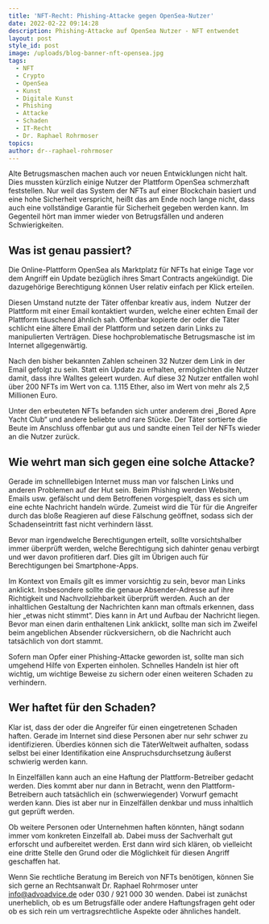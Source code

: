 ```yaml
---
title: 'NFT-Recht: Phishing-Attacke gegen OpenSea-Nutzer'
date: 2022-02-22 09:14:28
description: Phishing-Attacke auf OpenSea Nutzer - NFT entwendet
layout: post
style_id: post
image: /uploads/blog-banner-nft-opensea.jpg
tags:
  - NFT
  - Crypto
  - OpenSea
  - Kunst
  - Digitale Kunst
  - Phishing
  - Attacke
  - Schaden
  - IT-Recht
  - Dr. Raphael Rohrmoser
topics:
author: dr--raphael-rohrmoser
---
```

Alte Betrugsmaschen machen auch vor neuen Entwicklungen nicht halt. Dies mussten kürzlich einige Nutzer der Plattform OpenSea schmerzhaft feststellen. Nur weil das System der NFTs auf einer Blockchain basiert und eine hohe Sicherheit verspricht, hei&szlig;t das am Ende noch lange nicht, dass auch eine vollständige Garantie für Sicherheit gegeben werden kann. Im Gegenteil hört man immer wieder von Betrugsfällen und anderen Schwierigkeiten.

## **Was ist genau passiert?**

Die Online-Plattform OpenSea als Marktplatz für NFTs hat einige Tage vor dem Angriff ein Update bezüglich ihres Smart Contracts angekündigt. Die dazugehörige Berechtigung können User relativ einfach per Klick erteilen.

Diesen Umstand nutzte der Täter offenbar kreativ aus, indem &nbsp;Nutzer der Plattform mit einer Email kontaktiert wurden, welche einer echten Email der Plattform täuschend ähnlich sah. Offenbar kopierte der oder die Täter schlicht eine ältere Email der Plattform und setzen darin Links zu manipulierten Verträgen. Diese hochproblematische Betrugsmasche ist im Internet allgegenwärtig.

Nach den bisher bekannten Zahlen scheinen 32 Nutzer dem Link in der Email gefolgt zu sein. Statt ein Update zu erhalten, ermöglichten die Nutzer damit, dass ihre Walltes geleert wurden. Auf diese 32 Nutzer entfallen wohl über 200 NFTs im Wert von ca. 1.115 Ether, also im Wert von mehr als 2,5 Millionen Euro.

Unter den erbeuteten NFTs befanden sich unter anderem drei „Bored Apre Yacht Club“ und andere beliebte und rare Stücke. Der Täter sortierte die Beute im Anschluss offenbar gut aus und sandte einen Teil der NFTs wieder an die Nutzer zurück.

## **Wie wehrt man sich gegen eine solche Attacke?**

Gerade im schnelllebigen Internet muss man vor falschen Links und anderen Problemen auf der Hut sein. Beim Phishing werden Websiten, Emails usw. gefälscht und dem Betroffenen vorgespielt, dass es sich um eine echte Nachricht handeln würde. Zumeist wird die Tür für die Angreifer durch das blo&szlig;e Reagieren auf diese Fälschung geöffnet, sodass sich der Schadenseintritt fast nicht verhindern lässt. &nbsp;

Bevor man irgendwelche Berechtigungen erteilt, sollte vorsichtshalber immer überprüft werden, welche Berechtigung sich dahinter genau verbirgt und wer davon profitieren darf. Dies gilt im Übrigen auch für Berechtigungen bei Smartphone-Apps.

Im Kontext von Emails gilt es immer vorsichtig zu sein, bevor man Links anklickt. Insbesondere sollte die genaue Absender-Adresse auf ihre Richtigkeit und Nachvollziehbarkeit überprüft werden. Auch an der inhaltlichen Gestaltung der Nachrichten kann man oftmals erkennen, dass hier „etwas nicht stimmt“. Dies kann in Art und Aufbau der Nachricht liegen. Bevor man einen darin enthaltenen Link anklickt, sollte man sich im Zweifel beim angeblichen Absender rückversichern, ob die Nachricht auch tatsächlich von dort stammt.

Sofern man Opfer einer Phishing-Attacke geworden ist, sollte man sich umgehend Hilfe von Experten einholen. Schnelles Handeln ist hier oft wichtig, um wichtige Beweise zu sichern oder einen weiteren Schaden zu verhindern.

## **Wer haftet für den Schaden?**

Klar ist, dass der oder die Angreifer für einen eingetretenen Schaden haften. Gerade im Internet sind diese Personen aber nur sehr schwer zu identifizieren. Überdies können sich die TäterWeltweit aufhalten, sodass selbst bei einer Identifikation eine Anspruchsdurchsetzung äu&szlig;erst schwierig werden kann.

In Einzelfällen kann auch an eine Haftung der Plattform-Betreiber gedacht werden. Dies kommt aber nur dann in Betracht, wenn den Plattform-Betreibern auch tatsächlich ein (schwerwiegender) Vorwurf gemacht werden kann. Dies ist aber nur in Einzelfällen denkbar und muss inhaltlich gut geprüft werden.

Ob weitere Personen oder Unternehmen haften könnten, hängt sodann immer vom konkreten Einzelfall ab. Dabei muss der Sachverhalt gut erforscht und aufbereitet werden. Erst dann wird sich klären, ob vielleicht eine dritte Stelle den Grund oder die Möglichkeit für diesen Angriff geschaffen hat.

Wenn Sie rechtliche Beratung im Bereich von NFTs benötigen, können Sie sich gerne an Rechtsanwalt Dr. Raphael Rohrmoser unter [info@advoadvice.de](mailto:info@advoadvice.de) oder 030 / 921 000 30 wenden. Dabei ist zunächst unerheblich, ob es um Betrugsfälle oder andere Haftungsfragen geht oder ob es sich rein um vertragsrechtliche Aspekte oder ähnliches handelt.
